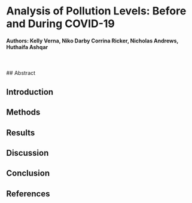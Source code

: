 # Analysis of Pollution Levels: Before and During COVID-19
#### Authors: Kelly Verna, Niko Darby Corrina Ricker, Nicholas Andrews, Huthaifa Ashqar
<br>
<br>
## Abstract 

## Introduction

## Methods

## Results

## Discussion

## Conclusion

## References 
